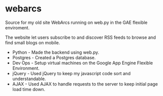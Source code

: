 # webarcs
Source for my old site WebArcs running on web.py in the GAE flexible enviroment.

The website let users subscribe to and discover RSS feeds to browse and find small blogs on mobile.
* Python - Made the backend using web.py.
* Postgres - Created a Postgres database.
* Dev Ops - Setup virtual machines on the Google App Engine Flexible Environment.
* jQuery - Used jQuery to keep my javascript code sort and understandable.
* AJAX - Used AJAX to handle requests to the server to keep initial page load time down.
